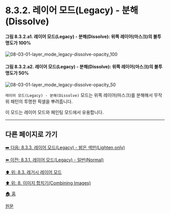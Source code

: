 # 8.3.2. 레이어 모드(Legacy) - 분해(Dissolve)
#### 그림 8.3.2.a1. 레이어 모드(Legacy) - 분해(Dissolve): 위쪽 레이어(마스크)의 불투명도가 100%
![08-03-01-layer_mode_legacy-dissolve-opacity_100](https://github.com/wonder13662/gimp/assets/15767104/335aadc4-5389-418a-b259-6b5943ad1c4e)

#### 그림 8.3.2.a2. 레이어 모드(Legacy) - 분해(Dissolve): 위쪽 레이어(마스크)의 불투명도가 50%
![08-03-01-layer_mode_legacy-dissolve-opacity_50](https://github.com/wonder13662/gimp/assets/15767104/4927127c-eb7a-4a92-885d-f1e85a653c84)

`레이어 모드(Legacy) - 분해(Dissolve)` 모드는 위쪽 레이어(마스크)를 분해해서 무작위 패턴의 투명한 픽셀을 뿌려줍니다.

이 모드는 레이어 모드와 페인팅 모드에서 유용합니다.

***

## 다른 페이지로 가기
[➡️ 다음: 8.3.3. 레이어 모드(Legacy) - 밝은 색만(Lighten only)](./08-03-03-lighten_layer_mode-ligthen_only.md)

[⬅️ 이전: 8.3.1. 레이어 모드(Legacy) - 일반(Normal)](./08-03-01-normal_layer_mode-normal.md)

[⬆️ 위: 8.3. 레거시 레이어 모드](./08-03-00-legacy-layer-modes.md)

[⬆️ 위: 8. 이미지 합치기(Combining Images)](./08-00-combining-images.md)

[🏠 홈](./00-home.md)

[원문](https://docs.gimp.org/2.10/ko/gimp-concepts-layer-modes-legacy.html)